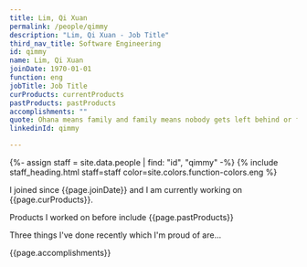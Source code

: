 ```yaml
---
title: Lim, Qi Xuan
permalink: /people/qimmy
description: "Lim, Qi Xuan - Job Title"
third_nav_title: Software Engineering
id: qimmy
name: Lim, Qi Xuan
joinDate: 1970-01-01
function: eng
jobTitle: Job Title
curProducts: currentProducts
pastProducts: pastProducts
accomplishments: ""
quote: Ohana means family and family means nobody gets left behind or forgotten.
linkedinId: qimmy

---
```


{%- assign staff = site.data.people | find: "id", "qimmy" -%}
{% include staff_heading.html staff=staff color=site.colors.function-colors.eng %}

<p>I joined since {{page.joinDate}} and I am currently working on {{page.curProducts}}.</p>

<p>Products I worked on before include {{page.pastProducts}}</p>

<p>Three things I've done recently which I'm proud of are...</p>
{{page.accomplishments}}
